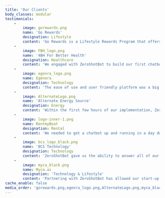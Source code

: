 ```yaml
---
title: 'Our Clients'
body_classes: modular
testimonials:
    -
        image: gorewards.png
        name: 'Go Rewards'
        designation: Lifestyle
        content: 'Go Rewards is a Lifestyle Rewards Program that offers meaningful rewards and experiences designed for you with more partners and more freedom to earn and use your points!'
    -
        image: FBH_logo.png
        name: '4BH For Better Health'
        designation: Healthcare
        content: 'We engaged with ZeroShotBot to build our first chatbot as we could see how straighforward it was to build, deploy and maintain a chatbot rapidly and cost-effectively, without coding. It is important for our organization to distribute information regarding medical conditions that is based on scientific fact and medical evidence and ZeroShotBot enables us to do this reliably.'
    -
        image: egenra_logo.png
        name: Egenera
        designation: Technology
        content: 'The ease of use and user friendly platform was a big advantage for us as we needed a chatbot that can be created, maintained easily by our product team'
    -
        image: AlternateLogo.png
        name: 'Alternate Energy Source'
        designation: Energy
        content: 'Within the first few hours of our implementation, ZeroShotbot helped us close a sales lead without any human interaction! We are happy with ZeroShotBot and can see the benefits it brings to small business owners like myself.'
    -
        image: logo-inner-1.png
        name: RentmyBoat
        designation: Rental
        content: 'We needed to get a chatbot up and running in a day due to the large amount of enquiries we were handling. ZeroShotBot provided us with the ability to support our customers 24/7 and provide answers when our customers needed them.'
    -
        image: bcs_logo_black.png
        name: 'BCS Technology'
        designation: Technology
        content: 'ZeroShotBot gave us the ability to answer all of our internal Human Resource and administrative questions instantly. This led to our HR team having more time to spend on important activities such as employee wellbeing and corporate culture.'
    -
        image: myca_black.png
        name: Myca.ai
        designation: 'Technology & Lifestyle'
        content: 'Partnering with ZeroShotBot has allowed our start-up to scale rapidly upon launch, insuring that customer inquiries are managed instantly and 24/7.'
cache_enable: false
media_order: 'gorewards.png,egenra_logo.png,AlternateLogo.png,myca_black.png,FBH_logo.png,logo-inner-1.png,bcs_logo_black.png'
---
```


